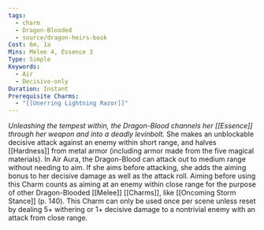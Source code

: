 ```yaml
---
tags:
  - charm
  - Dragon-Blooded
  - source/dragon-heirs-book
Cost: 6m, 1a
Mins: Melee 4, Essence 3
Type: Simple
Keywords:
  - Air
  - Decisive-only
Duration: Instant
Prerequisite Charms:
  - "[[Unerring Lightning Razor]]"
---
```

*Unleashing the tempest within, the Dragon-Blood channels her [[Essence]] through her weapon and into a deadly levinbolt.*
She makes an unblockable decisive attack against an enemy within short range, and halves [[Hardness]] from metal armor (including armor made from the five magical materials).
In Air Aura, the Dragon-Blood can attack out to medium range without needing to aim. If she aims before attacking, she adds the aiming bonus to her decisive damage as well as the attack roll. Aiming before using this Charm counts as aiming at an enemy within close range for the purpose of other Dragon-Blooded [[Melee]] [[Charms]], like [[Oncoming Storm Stance]] (p. 140).
This Charm can only be used once per scene unless reset by dealing 5+ withering or 1+ decisive damage to a nontrivial enemy with an attack from close range.